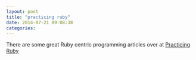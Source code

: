 ```yaml
---
layout: post
title: "practicing ruby"
date: 2014-07-21 09:08:38
categories:
---
```


There are some great Ruby centric programming articles over at [Practicing Ruby](https://practicingruby.com/)

